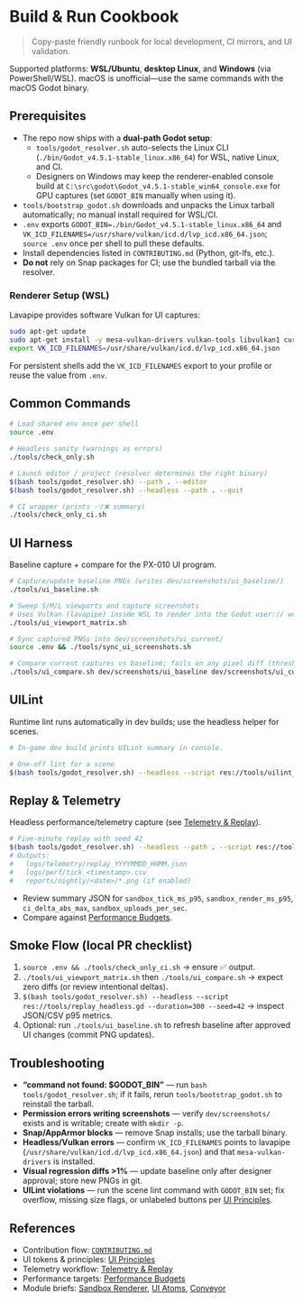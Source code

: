 # Build & Run Cookbook

> Copy-paste friendly runbook for local development, CI mirrors, and UI validation.

Supported platforms: **WSL/Ubuntu**, **desktop Linux**, and **Windows** (via PowerShell/WSL). macOS is unofficial—use the same commands with the macOS Godot binary.

## Prerequisites
- The repo now ships with a **dual-path Godot setup**:
  - `tools/godot_resolver.sh` auto-selects the Linux CLI (`./bin/Godot_v4.5.1-stable_linux.x86_64`) for WSL, native Linux, and CI.
  - Designers on Windows may keep the renderer-enabled console build at `C:\src\godot\Godot_v4.5.1-stable_win64_console.exe` for GPU captures (set `GODOT_BIN` manually when using it).
- `tools/bootstrap_godot.sh` downloads and unpacks the Linux tarball automatically; no manual install required for WSL/CI.
- `.env` exports `GODOT_BIN=./bin/Godot_v4.5.1-stable_linux.x86_64` and `VK_ICD_FILENAMES=/usr/share/vulkan/icd.d/lvp_icd.x86_64.json`; `source .env` once per shell to pull these defaults.
- Install dependencies listed in `CONTRIBUTING.md` (Python, git-lfs, etc.).
- **Do not** rely on Snap packages for CI; use the bundled tarball via the resolver.

### Renderer Setup (WSL)
Lavapipe provides software Vulkan for UI captures:

```bash
sudo apt-get update
sudo apt-get install -y mesa-vulkan-drivers vulkan-tools libvulkan1 curl unzip
export VK_ICD_FILENAMES=/usr/share/vulkan/icd.d/lvp_icd.x86_64.json
```

For persistent shells add the `VK_ICD_FILENAMES` export to your profile or reuse the value from `.env`.

## Common Commands
```bash
# Load shared env once per shell
source .env

# Headless sanity (warnings as errors)
./tools/check_only.sh

# Launch editor / project (resolver determines the right binary)
$(bash tools/godot_resolver.sh) --path . --editor
$(bash tools/godot_resolver.sh) --headless --path . --quit

# CI wrapper (prints ✅/❌ summary)
./tools/check_only_ci.sh
```

## UI Harness
Baseline capture + compare for the PX-010 UI program.
```bash
# Capture/update baseline PNGs (writes dev/screenshots/ui_baseline/)
./tools/ui_baseline.sh

# Sweep S/M/L viewports and capture screenshots
# Uses Vulkan (lavapipe) inside WSL to render into the Godot user:// workspace
./tools/ui_viewport_matrix.sh

# Sync captured PNGs into dev/screenshots/ui_current/
source .env && ./tools/sync_ui_screenshots.sh

# Compare current captures vs baseline; fails on any pixel diff (threshold TBD)
./tools/ui_compare.sh dev/screenshots/ui_baseline dev/screenshots/ui_current
```

## UILint
Runtime lint runs automatically in dev builds; use the headless helper for scenes.
```bash
# In-game dev build prints UILint summary in console.

# One-off lint for a scene
$(bash tools/godot_resolver.sh) --headless --script res://tools/uilint_scene.gd res://scenes/ui_smoke/MainHUD.tscn
```

## Replay & Telemetry
Headless performance/telemetry capture (see [Telemetry & Replay](../quality/Telemetry_Replay.md)).
```bash
# Five-minute replay with seed 42
$(bash tools/godot_resolver.sh) --headless --path . --script res://tools/replay_headless.gd --duration=300 --seed=42
# Outputs:
#   logs/telemetry/replay_YYYYMMDD_HHMM.json
#   logs/perf/tick_<timestamp>.csv
#   reports/nightly/<date>/*.png (if enabled)
```
- Review summary JSON for `sandbox_tick_ms_p95`, `sandbox_render_ms_p95`, `ci_delta_abs_max`, `sandbox_uploads_per_sec`.
- Compare against [Performance Budgets](../quality/Performance_Budgets.md).

## Smoke Flow (local PR checklist)
1. `source .env && ./tools/check_only_ci.sh` → ensure ✅ output.
2. `./tools/ui_viewport_matrix.sh` then `./tools/ui_compare.sh` → expect zero diffs (or review intentional deltas).
3. `$(bash tools/godot_resolver.sh) --headless --script res://tools/replay_headless.gd --duration=300 --seed=42` → inspect JSON/CSV p95 metrics.
4. Optional: run `./tools/ui_baseline.sh` to refresh baseline after approved UI changes (commit PNG updates).

## Troubleshooting
- **“command not found: $GODOT_BIN”** — run `bash tools/godot_resolver.sh`; if it fails, rerun `tools/bootstrap_godot.sh` to reinstall the tarball.
- **Permission errors writing screenshots** — verify `dev/screenshots/` exists and is writable; create with `mkdir -p`.
- **Snap/AppArmor blocks** — remove Snap installs; use the tarball binary.
- **Headless/Vulkan errors** — confirm `VK_ICD_FILENAMES` points to lavapipe (`/usr/share/vulkan/icd.d/lvp_icd.x86_64.json`) and that `mesa-vulkan-drivers` is installed.
- **Visual regression diffs >1%** — update baseline only after designer approval; store new PNGs in git.
- **UILint violations** — run the scene lint command with `GODOT_BIN` set; fix overflow, missing size flags, or unlabeled buttons per [UI Principles](../ux/UI_Principles.md).

## References
- Contribution flow: [`CONTRIBUTING.md`](../../CONTRIBUTING.md)
- UI tokens & principles: [UI Principles](../ux/UI_Principles.md)
- Telemetry workflow: [Telemetry & Replay](../quality/Telemetry_Replay.md)
- Performance targets: [Performance Budgets](../quality/Performance_Budgets.md)
- Module briefs: [Sandbox Renderer](../modules/sandbox.md), [UI Atoms](../modules/ui_atoms.md), [Conveyor](../modules/conveyor.md)
